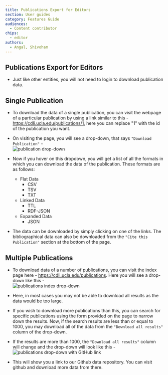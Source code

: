 ```yaml
---
title: Publications Export for Editors
section: User guides
category: Features Guide
audiences:
  - Content contributor
chips:
  - editor
authors:
  - Angal, Shivoham
---
```


## Publications Export for Editors

- Just like other entities, you will not need to login to download publication data.

## Single Publication

- To download the data of a single publication, you can visit the webpage of a particular publication by using a link similar to this - https://cdli.ucla.edu/publications/1, here you can replace "1" with the id of the publication you want.

- On visiting the page, you will see a drop-down, that says `"Download Publication"` - <br>
![publication drop-down](/cdli-docs/images/publication-dd.png)

- Now if you hover on this dropdown, you will get a list of all the formats in which you can download the data of the publication. These formats are as follows:
  - Flat Data
    - CSV
    - TSV
    - TXT
  - Linked Data
    - TTL
    - RDF-JSON
  - Expanded Data 
    - JSON

- The data can be downloaded by simply clicking on one of the links. The bibliographical data can also be downloaded from the `"Cite this Publication"` section at the bottom of the page.

## Multiple Publications

- To download data of a number of publications, you can visit the index page here - https://cdli.ucla.edu/publications. Here you will see a drop-down like this - <br>
![publications index drop-down](/cdli-docs/images/publications-dd-1.png)

- Here, in most cases you may not be able to download all results as the data would be too large. 

- If you wish to download more publications than this, you can search for specific publications using the form provided on the page to narrow down the results. Now, if the search results are less than or equal to 1000, you may download all of the data from the `"Download all results"` column of the drop-down.

- If the results are more than 1000, the `"Download all results"` column will change and the drop-down will look like this - <br>
![publications drop-down with GitHub link](/cdli-docs/images/publications-dd-2.png)

- This will show you a link to our Github data repository. You can visit github and download more data from there.
